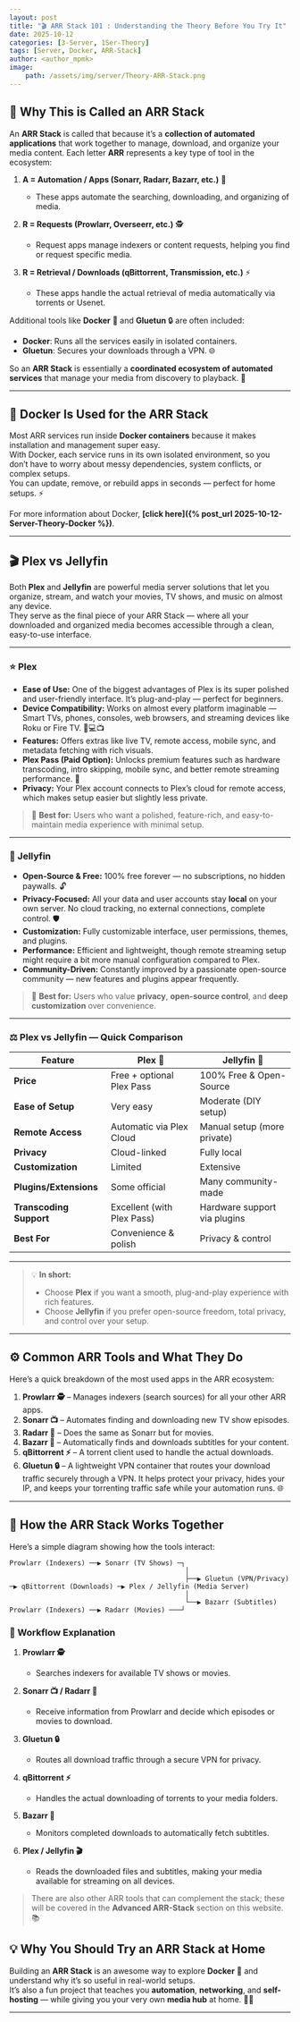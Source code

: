 ```yaml
---
layout: post
title: "🎬 ARR Stack 101 : Understanding the Theory Before You Try It"
date: 2025-10-12
categories: [3-Server, 1Ser-Theory]
tags: [Server, Docker, ARR-Stack]
author: <author_mpmk>
image:
    path: /assets/img/server/Theory-ARR-Stack.png
---
```


## 🤔 Why This is Called an ARR Stack

An **ARR Stack** is called that because it’s a **collection of automated applications** that work together to manage, download, and organize your media content. Each letter **ARR** represents a key type of tool in the ecosystem:

1. **A = Automation / Apps (Sonarr, Radarr, Bazarr, etc.)** 🔄  
   - These apps automate the searching, downloading, and organizing of media.

2. **R = Requests (Prowlarr, Overseerr, etc.)** 🕵️  
   - Request apps manage indexers or content requests, helping you find or request specific media.

3. **R = Retrieval / Downloads (qBittorrent, Transmission, etc.)** ⚡  
   - These apps handle the actual retrieval of media automatically via torrents or Usenet.

Additional tools like **Docker** 🐳 and **Gluetun** 🔒 are often included:  
- **Docker**: Runs all the services easily in isolated containers.  
- **Gluetun**: Secures your downloads through a VPN. 🌐  

So an **ARR Stack** is essentially a **coordinated ecosystem of automated services** that manage your media from discovery to playback. 🎉

---

## 🐳 Docker Is Used for the ARR Stack

Most ARR services run inside **Docker containers** because it makes installation and management super easy.  
With Docker, each service runs in its own isolated environment, so you don’t have to worry about messy dependencies, system conflicts, or complex setups.  
You can update, remove, or rebuild apps in seconds — perfect for home setups. ⚡  

For more information about Docker, **[click here]({% post_url 2025-10-12-Server-Theory-Docker %})**.

---

## 🎬 Plex vs Jellyfin

Both **Plex** and **Jellyfin** are powerful media server solutions that let you organize, stream, and watch your movies, TV shows, and music on almost any device.  
They serve as the final piece of your ARR Stack — where all your downloaded and organized media becomes accessible through a clean, easy-to-use interface.

---

### ⭐ Plex
- **Ease of Use:** One of the biggest advantages of Plex is its super polished and user-friendly interface. It’s plug-and-play — perfect for beginners.  
- **Device Compatibility:** Works on almost every platform imaginable — Smart TVs, phones, consoles, web browsers, and streaming devices like Roku or Fire TV. 📱💻📺  
- **Features:** Offers extras like live TV, remote access, mobile sync, and metadata fetching with rich visuals.  
- **Plex Pass (Paid Option):** Unlocks premium features such as hardware transcoding, intro skipping, mobile sync, and better remote streaming performance. 💎  
- **Privacy:** Your Plex account connects to Plex’s cloud for remote access, which makes setup easier but slightly less private.

> 🧡 **Best for:** Users who want a polished, feature-rich, and easy-to-maintain media experience with minimal setup.

---

### 🐧 Jellyfin
- **Open-Source & Free:** 100% free forever — no subscriptions, no hidden paywalls. 🔓  
- **Privacy-Focused:** All your data and user accounts stay **local** on your own server. No cloud tracking, no external connections, complete control. 🛡️  
- **Customization:** Fully customizable interface, user permissions, themes, and plugins.  
- **Performance:** Efficient and lightweight, though remote streaming setup might require a bit more manual configuration compared to Plex.  
- **Community-Driven:** Constantly improved by a passionate open-source community — new features and plugins appear frequently.

> 💚 **Best for:** Users who value **privacy**, **open-source control**, and **deep customization** over convenience.

---

### ⚖️ Plex vs Jellyfin — Quick Comparison

| Feature | Plex 💎 | Jellyfin 🐧 |
|----------|----------|-------------|
| **Price** | Free + optional Plex Pass | 100% Free & Open-Source |
| **Ease of Setup** | Very easy | Moderate (DIY setup) |
| **Remote Access** | Automatic via Plex Cloud | Manual setup (more private) |
| **Privacy** | Cloud-linked | Fully local |
| **Customization** | Limited | Extensive |
| **Plugins/Extensions** | Some official | Many community-made |
| **Transcoding Support** | Excellent (with Plex Pass) | Hardware support via plugins |
| **Best For** | Convenience & polish | Privacy & control |

---

> 💡 **In short:**  
> - Choose **Plex** if you want a smooth, plug-and-play experience with rich features.  
> - Choose **Jellyfin** if you prefer open-source freedom, total privacy, and control over your setup.

---

## ⚙️ Common ARR Tools and What They Do

Here’s a quick breakdown of the most used apps in the ARR ecosystem:

1. **Prowlarr 🕵️** – Manages indexers (search sources) for all your other ARR apps.  
2. **Sonarr 📺** – Automates finding and downloading new TV show episodes.  
3. **Radarr 🎥** – Does the same as Sonarr but for movies.  
4. **Bazarr 💬** – Automatically finds and downloads subtitles for your content.  
5. **qBittorrent ⚡** – A torrent client used to handle the actual downloads.  
6. **Gluetun 🔒** – A lightweight VPN container that routes your download traffic securely through a VPN. It helps protect your privacy, hides your IP, and keeps your torrenting traffic safe while your automation runs. 🌐  



---

## 🧩 How the ARR Stack Works Together

Here’s a simple diagram showing how the tools interact:

    Prowlarr (Indexers) ──▶ Sonarr (TV Shows) ─┐
                                                │
                                                ├──▶ Gluetun (VPN/Privacy) ─▶ qBittorrent (Downloads) ─▶ Plex / Jellyfin (Media Server)
                                                │
                                                └──▶ Bazarr (Subtitles)                                            
    Prowlarr (Indexers) ──▶ Radarr (Movies) ───┘

### 🔹 Workflow Explanation

1. **Prowlarr 🕵️**  
   - Searches indexers for available TV shows or movies.  

2. **Sonarr 📺 / Radarr 🎥**  
   - Receive information from Prowlarr and decide which episodes or movies to download.  

3. **Gluetun 🔒**  
   - Routes all download traffic through a secure VPN for privacy.  

4. **qBittorrent ⚡**  
   - Handles the actual downloading of torrents to your media folders.  

5. **Bazarr 💬**  
   - Monitors completed downloads to automatically fetch subtitles.  

6. **Plex / Jellyfin 🎬**  
   - Reads the downloaded files and subtitles, making your media available for streaming on all devices.  

> There are also other ARR tools that can complement the stack; these will be covered in the **Advanced ARR-Stack** section on this website. 📚

## 💡 Why You Should Try an ARR Stack at Home

Building an **ARR Stack** is an awesome way to explore **Docker** 🐳 and understand why it’s so useful in real-world setups.  
It’s also a fun project that teaches you **automation**, **networking**, and **self-hosting** — while giving you your very own **media hub** at home. 🏡🎉

---